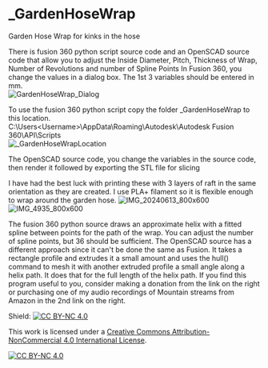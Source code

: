 # _GardenHoseWrap
Garden Hose Wrap for kinks in the hose

There is fusion 360 python script source code and an OpenSCAD source code that allow you to adjust the Inside Diameter, Pitch, Thickness of Wrap, Number of Revolutions and number of Spline Points
In Fusion 360, you change the values in a dialog box.  The 1st 3 variables should be entered in mm.<br>
![GardenHoseWrap_Dialog](https://github.com/geodave810/_GardenHoseWrap/assets/13069472/2558e077-edb7-42fb-a99a-20b47eb52731)

To use the fusion 360 python script copy the folder _GardenHoseWrap to this location.<br> C:\Users\<Username>\AppData\Roaming\Autodesk\Autodesk Fusion 360\API\Scripts\
![_GardenHoseWrapLocation](https://github.com/geodave810/_GardenHoseWrap/assets/13069472/b2a26397-f317-4725-b6b0-a795efd071a3)

The OpenSCAD source code, you change the variables in the source code, then render it followed by exporting the STL file for slicing

I have had the best luck with printing these with 3 layers of raft in the same orientation as they are created.  I use PLA+ filament so it is flexible enough to wrap around the garden hose.
![IMG_20240613_800x600](https://github.com/geodave810/_GardenHoseWrap/assets/13069472/930c528c-7c2a-4ba0-ad96-f7a31bcc8fc4)
![IMG_4935_800x600](https://github.com/geodave810/_GardenHoseWrap/assets/13069472/2c6bbfda-9b76-4fba-b471-acab1c621b94)

The fusion 360 python source draws an approximate helix with a fitted spline between points for the path of the wrap.  You can adjust the number of spline points, but 36 should be sufficient.  The OpenSCAD source has a different approach since it can't be done the same as Fusion.  It takes a rectangle profile and extrudes it a small amount and uses the hull() command to mesh it with another extruded profile a small angle along a helix path. It does that for the full length of the helix path.
If you find this program useful to you, consider making a donation from the link on the right or purchasing one of my audio recordings of Mountain streams from Amazon in the 2nd link on the right.

Shield: [![CC BY-NC 4.0][cc-by-nc-shield]][cc-by-nc]

This work is licensed under a
[Creative Commons Attribution-NonCommercial 4.0 International License][cc-by-nc].

[![CC BY-NC 4.0][cc-by-nc-image]][cc-by-nc]

[cc-by-nc]: https://creativecommons.org/licenses/by-nc/4.0/
[cc-by-nc-image]: https://licensebuttons.net/l/by-nc/4.0/88x31.png
[cc-by-nc-shield]: https://img.shields.io/badge/License-CC%20BY--NC%204.0-lightgrey.svg
